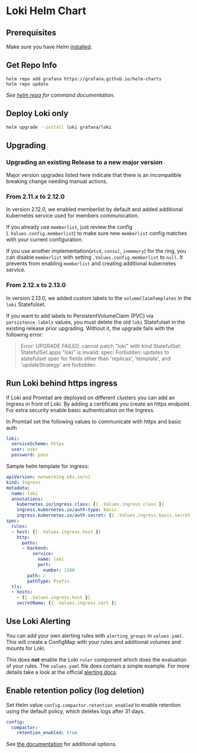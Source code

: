 # Loki Helm Chart

## Prerequisites

Make sure you have Helm [installed](https://helm.sh/docs/using_helm/#installing-helm).

## Get Repo Info

```console
helm repo add grafana https://grafana.github.io/helm-charts
helm repo update
```

_See [helm repo](https://helm.sh/docs/helm/helm_repo/) for command documentation._


## Deploy Loki only

```bash
helm upgrade --install loki grafana/loki
```

## Upgrading

### Upgrading an existing Release to a new major version

Major version upgrades listed here indicate that there is an incompatible breaking change needing manual actions.

### From 2.11.x to 2.12.0

In version 2.12.0, we enabled memberlist by default and added additional kubernetes service used for members communication.

If you already use `memberlist`, just review the config (`.Values.config.memberlist`) to make sure new `memberlist` config matches with your current configuration.

If you use another implementation(`etcd`, `consul`, `inmemory`) for the ring, you can disable `memberlist` with setting `.Values.config.memberlist` to `null`.
It prevents from enabling `memberlist` and creating additional kubernetes service.

### From 2.12.x to 2.13.0

In version 2.13.0, we added custom labels to the `volumeClaimTemplates` in the `loki` Statefulset.

If you want to add labels to PersistentVolumeClaim (PVC) via `persistence.labels` values, you must delete the old `loki` Statefulset in the existing release prior upgrading. Without it, the upgrade fails with the following error:

> Error: UPGRADE FAILED: cannot patch "loki" with kind StatefulSet: StatefulSet.apps "loki" is invalid: spec: Forbidden: updates to statefulset spec for fields other than 'replicas', 'template', and 'updateStrategy' are forbidden

## Run Loki behind https ingress

If Loki and Promtail are deployed on different clusters you can add an Ingress in front of Loki.
By adding a certificate you create an https endpoint. For extra security enable basic authentication on the Ingress.

In Promtail set the following values to communicate with https and basic auth

```yaml
loki:
  serviceScheme: https
  user: user
  password: pass
```

Sample helm template for ingress:

```yaml
apiVersion: networking.k8s.io/v1
kind: Ingress
metadata:
  name: loki
  annotations:
    kubernetes.io/ingress.class: {{ .Values.ingress.class }}
    ingress.kubernetes.io/auth-type: basic
    ingress.kubernetes.io/auth-secret: {{ .Values.ingress.basic.secret }}
spec:
  rules:
  - host: {{ .Values.ingress.host }}
    http:
      paths:
      - backend:
          service:
            name: loki
            port:
              number: 3100
        path: /
        pathType: Prefix
  tls:
  - hosts:
    - {{ .Values.ingress.host }}
    secretName: {{ .Values.ingress.cert }}
```

## Use Loki Alerting

You can add your own alerting rules with `alerting_groups` in `values.yaml`. This will create a ConfigMap with your rules and additional volumes and mounts for Loki.

This does **not** enable the Loki `ruler` component which does the evaluation of your rules. The `values.yaml` file does contain a simple example. For more details take a look at the official [alerting docs](https://grafana.com/docs/loki/latest/rules/).

## Enable retention policy (log deletion)

Set Helm value `config.compactor.retention_enabled` to enable retention using the default policy, which deletes logs after 31 days.

```yaml
config:
  compactor:
    retention_enabled: true
```

See [the documentation](https://grafana.com/docs/loki/latest/operations/storage/retention/) for additional options.

